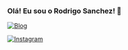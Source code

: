 ### Olá! Eu sou o Rodrigo Sanchez! 👋

[![Blog](https://img.shields.io/website-up-down-green-red/http/monip.org.svg)](https://rodrigo-sanchez-ortega-45df42.netlify.app)

[![Instagram](https://img.shields.io/badge/Instagram-E4405F?style=for-the-badge&logo=instagram&logoColor=white)](https://www.instagram.com/rodrigo_cyb35/)
